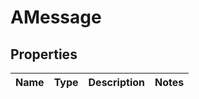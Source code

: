 
# AMessage

## Properties
Name | Type | Description | Notes
------------ | ------------- | ------------- | -------------



